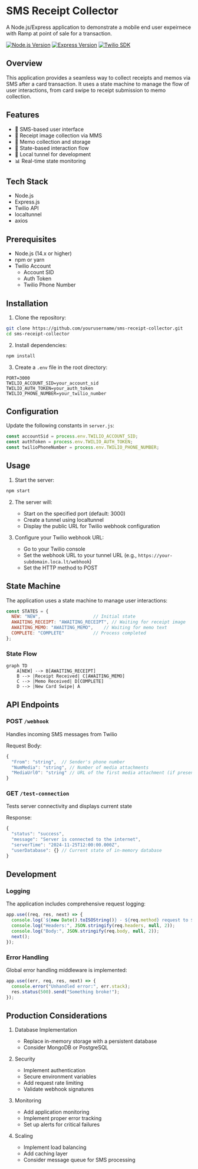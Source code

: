 # SMS Receipt Collector

A Node.js/Express application to demonstrate a mobile end user expeirnece with Ramp at point of sale for a transaction.

[![Node.js Version](https://img.shields.io/badge/node-%3E%3D14.0.0-brightgreen.svg)](https://nodejs.org/)
[![Express Version](https://img.shields.io/badge/express-%5E4.17.1-blue.svg)](https://expressjs.com/)
[![Twilio SDK](https://img.shields.io/badge/twilio-latest-red.svg)](https://www.twilio.com/)

## Overview

This application provides a seamless way to collect receipts and memos via SMS after a card transaction. It uses a state machine to manage the flow of user interactions, from card swipe to receipt submission to memo collection.

## Features

- 📱 SMS-based user interface
- 📸 Receipt image collection via MMS
- 📝 Memo collection and storage
- 🔄 State-based interaction flow
- 🚀 Local tunnel for development
- 📊 Real-time state monitoring

## Tech Stack

- Node.js
- Express.js
- Twilio API
- localtunnel
- axios

## Prerequisites

- Node.js (14.x or higher)
- npm or yarn
- Twilio Account
  - Account SID
  - Auth Token
  - Twilio Phone Number

## Installation

1. Clone the repository:
```bash
git clone https://github.com/yourusername/sms-receipt-collector.git
cd sms-receipt-collector
```

2. Install dependencies:
```bash
npm install
```

3. Create a `.env` file in the root directory:
```env
PORT=3000
TWILIO_ACCOUNT_SID=your_account_sid
TWILIO_AUTH_TOKEN=your_auth_token
TWILIO_PHONE_NUMBER=your_twilio_number
```

## Configuration

Update the following constants in `server.js`:

```javascript
const accountSid = process.env.TWILIO_ACCOUNT_SID;
const authToken = process.env.TWILIO_AUTH_TOKEN;
const twilioPhoneNumber = process.env.TWILIO_PHONE_NUMBER;
```

## Usage

1. Start the server:
```bash
npm start
```

2. The server will:
   - Start on the specified port (default: 3000)
   - Create a tunnel using localtunnel
   - Display the public URL for Twilio webhook configuration

3. Configure your Twilio webhook URL:
   - Go to your Twilio console
   - Set the webhook URL to your tunnel URL (e.g., `https://your-subdomain.loca.lt/webhook`)
   - Set the HTTP method to POST

## State Machine

The application uses a state machine to manage user interactions:

```javascript
const STATES = {
  NEW: "NEW",                    // Initial state
  AWAITING_RECEIPT: "AWAITING_RECEIPT", // Waiting for receipt image
  AWAITING_MEMO: "AWAITING_MEMO",    // Waiting for memo text
  COMPLETE: "COMPLETE"           // Process completed
};
```

### State Flow

```mermaid
graph TD
    A[NEW] --> B[AWAITING_RECEIPT]
    B --> |Receipt Received| C[AWAITING_MEMO]
    C --> |Memo Received| D[COMPLETE]
    D --> |New Card Swipe| A
```

## API Endpoints

### POST `/webhook`
Handles incoming SMS messages from Twilio

Request Body:
```javascript
{
  "From": "string",  // Sender's phone number
  "NumMedia": "string", // Number of media attachments
  "MediaUrl0": "string" // URL of the first media attachment (if present)
}
```

### GET `/test-connection`
Tests server connectivity and displays current state

Response:
```javascript
{
  "status": "success",
  "message": "Server is connected to the internet",
  "serverTime": "2024-11-25T12:00:00.000Z",
  "userDatabase": {} // Current state of in-memory database
}
```

## Development

### Logging
The application includes comprehensive request logging:

```javascript
app.use((req, res, next) => {
  console.log(`${new Date().toISOString()} - ${req.method} request to ${req.url}`);
  console.log("Headers:", JSON.stringify(req.headers, null, 2));
  console.log("Body:", JSON.stringify(req.body, null, 2));
  next();
});
```

### Error Handling
Global error handling middleware is implemented:

```javascript
app.use((err, req, res, next) => {
  console.error("Unhandled error:", err.stack);
  res.status(500).send("Something broke!");
});
```

## Production Considerations

1. Database Implementation
   - Replace in-memory storage with a persistent database
   - Consider MongoDB or PostgreSQL

2. Security
   - Implement authentication
   - Secure environment variables
   - Add request rate limiting
   - Validate webhook signatures

3. Monitoring
   - Add application monitoring
   - Implement proper error tracking
   - Set up alerts for critical failures

4. Scaling
   - Implement load balancing
   - Add caching layer
   - Consider message queue for SMS processing



